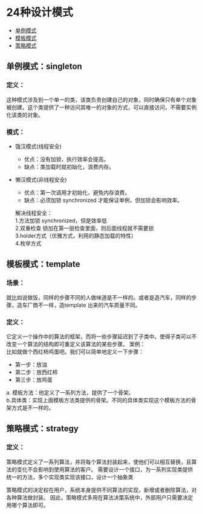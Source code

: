 # 24种设计模式

* [单例模式](#单例模式singleton)
* [模板模式](#模板模式template)
* [策略模式](#策略模式strategy)

## 单例模式：singleton
### 定义：
这种模式涉及到一个单一的类，该类负责创建自己的对象，同时确保只有单个对象被创建。这个类提供了一种访问其唯一的对象的方式，可以直接访问，不需要实例化该类的对象。
### 模式：
* 饿汉模式(线程安全)
    * 优点：没有加锁，执行效率会提高。
    * 缺点：类加载时就初始化，浪费内存。
* 懒汉模式(非线程安全)
    * 优点：第一次调用才初始化，避免内存浪费。
    * 缺点：必须加锁 synchronized 才能保证单例，但加锁会影响效率。
  
  解决线程安全：  
  1.方法加锁  synchronized，但是效率低  
  2.双重检查  锁加在第一层检查里面，则后面线程就不需要锁  
  3.holder方式（优雅方式，利用的静态加载的特性）  
  4.枚举方式
  
## 模板模式：template
### 场景：
就比如说做饭，同样的步骤不同的人做味道是不一样的。或者是造汽车，同样的步骤，造车厂商不一样，造template
出来的汽车质量不同。
### 定义：
它定义一个操作中的算法的框架，而将一些步骤延迟到了子类中。使得子类可以不改变一个算法的结构即可重定义该算法的某些步骤。
案例：<br>
比如就做个西红柿鸡蛋吧。我们可以简单地定义一下步骤：

* 第一步：放油
* 第二步：放西红柿
* 第三步：放鸡蛋

a. 模板方法：他定义了一系列方法，提供了一个骨架。<br>
b.具体类：实现上面模板方法类提供的骨架。不同的具体类实现这个模板方法的骨架方式是不一样的。

## 策略模式：strategy

### 定义：
策略模式定义了一系列算法，并将每个算法封装起来，使他们可以相互替换，且算法的变化不会影响到使用算法的客户。
需要设计一个接口，为一系列实现类提供统一的方法，多个实现类实现该接口，设计一个抽象类

策略模式的决定权在用户，系统本身提供不同算法的实现，新增或者删除算法，对各种算法做封装。
因此，策略模式多用在算法决策系统中，外部用户只需要决定用哪个算法即可。








